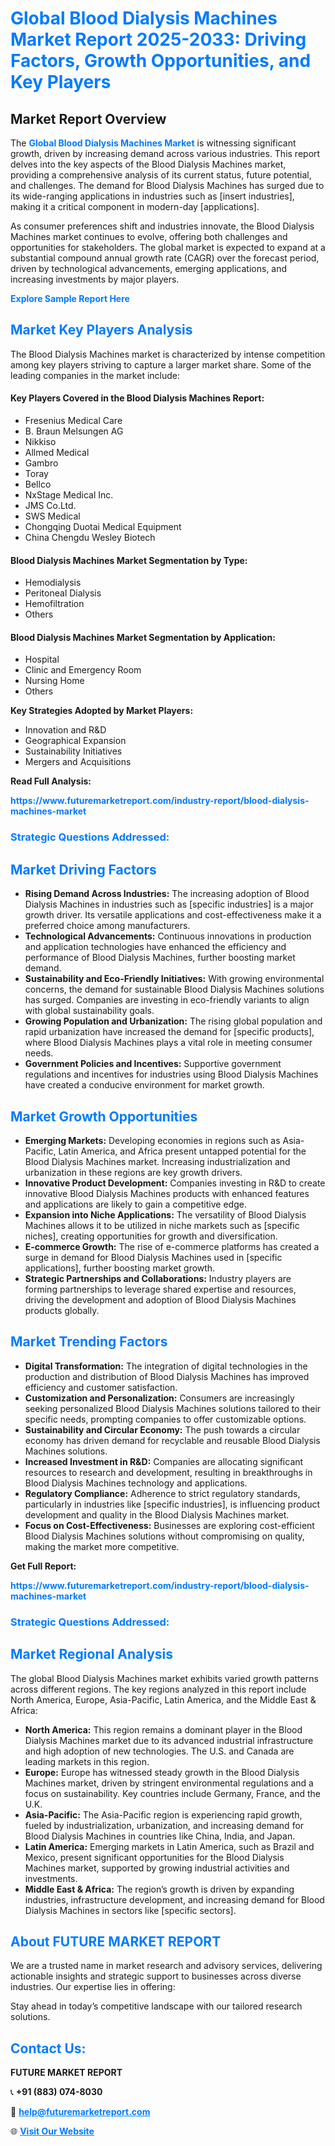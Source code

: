 <h1 style="color: #007BFF;">Global Blood Dialysis Machines Market Report 2025-2033: Driving Factors, Growth Opportunities, and Key Players</h1>

<section id="overview">
<h2>Market Report Overview</h2>
<p>The <a href="https://www.futuremarketreport.com/industry-report/blood-dialysis-machines-market" style="color: #007BFF; text-decoration: none;"><strong>Global Blood Dialysis Machines Market</strong></a> is witnessing significant growth, driven by increasing demand across various industries. This report delves into the key aspects of the Blood Dialysis Machines market, providing a comprehensive analysis of its current status, future potential, and challenges. The demand for Blood Dialysis Machines has surged due to its wide-ranging applications in industries such as [insert industries], making it a critical component in modern-day [applications].</p>
<p>As consumer preferences shift and industries innovate, the Blood Dialysis Machines market continues to evolve, offering both challenges and opportunities for stakeholders. The global market is expected to expand at a substantial compound annual growth rate (CAGR) over the forecast period, driven by technological advancements, emerging applications, and increasing investments by major players.</p>
</section>

<section id="overview">
<p><a href="https://www.futuremarketreport.com/request-sample/reportId=90154" style="color: #007BFF; text-decoration: none;"><strong>Explore Sample Report Here</strong></a></p>
</section>

<section id="key-players">
<h2 style="color: #007BFF;">Market Key Players Analysis</h2>
<p>The Blood Dialysis Machines market is characterized by intense competition among key players striving to capture a larger market share. Some of the leading companies in the market include:</p>
<h4>Key Players Covered in the Blood Dialysis Machines Report:</h4>
<ul><li>Fresenius Medical Care</li><li>B. Braun Melsungen AG</li><li>Nikkiso</li><li>Allmed Medical</li><li>Gambro</li><li>Toray</li><li>Bellco</li><li>NxStage Medical Inc.</li><li>JMS Co.Ltd.</li><li>SWS Medical</li><li>Chongqing Duotai Medical Equipment</li><li>China Chengdu Wesley Biotech</li></ul>
<h4>Blood Dialysis Machines Market Segmentation by Type:</h4>
<ul><li>Hemodialysis</li><li>Peritoneal Dialysis</li><li>Hemofiltration</li><li>Others</li></ul>

<h4>Blood Dialysis Machines Market Segmentation by Application:</h4>
<ul><li>Hospital</li><li>Clinic and Emergency Room</li><li>Nursing Home</li><li>Others</li></ul>
<p><strong>Key Strategies Adopted by Market Players:</strong></p>
<ul>
<li>Innovation and R&D</li>
<li>Geographical Expansion</li>
<li>Sustainability Initiatives</li>
<li>Mergers and Acquisitions</li>
</ul>
</section>

<section>
<p><strong>Read Full Analysis: </strong></p><a href="https://www.futuremarketreport.com/industry-report/blood-dialysis-machines-market" style="color: #007BFF; text-decoration: none;"><strong>https://www.futuremarketreport.com/industry-report/blood-dialysis-machines-market</strong></a>
<h3 style="color: #007BFF;">Strategic Questions Addressed:</h3>
</section>

<section id="driving-factors">
<h2 style="color: #007BFF;">Market Driving Factors</h2>
<ul>
<li><strong>Rising Demand Across Industries:</strong> The increasing adoption of Blood Dialysis Machines in industries such as [specific industries] is a major growth driver. Its versatile applications and cost-effectiveness make it a preferred choice among manufacturers.</li>
<li><strong>Technological Advancements:</strong> Continuous innovations in production and application technologies have enhanced the efficiency and performance of Blood Dialysis Machines, further boosting market demand.</li>
<li><strong>Sustainability and Eco-Friendly Initiatives:</strong> With growing environmental concerns, the demand for sustainable Blood Dialysis Machines solutions has surged. Companies are investing in eco-friendly variants to align with global sustainability goals.</li>
<li><strong>Growing Population and Urbanization:</strong> The rising global population and rapid urbanization have increased the demand for [specific products], where Blood Dialysis Machines plays a vital role in meeting consumer needs.</li>
<li><strong>Government Policies and Incentives:</strong> Supportive government regulations and incentives for industries using Blood Dialysis Machines have created a conducive environment for market growth.</li>
</ul>
</section>

<section id="growth-opportunities">
<h2 style="color: #007BFF;">Market Growth Opportunities</h2>
<ul>
<li><strong>Emerging Markets:</strong> Developing economies in regions such as Asia-Pacific, Latin America, and Africa present untapped potential for the Blood Dialysis Machines market. Increasing industrialization and urbanization in these regions are key growth drivers.</li>
<li><strong>Innovative Product Development:</strong> Companies investing in R&D to create innovative Blood Dialysis Machines products with enhanced features and applications are likely to gain a competitive edge.</li>
<li><strong>Expansion into Niche Applications:</strong> The versatility of Blood Dialysis Machines allows it to be utilized in niche markets such as [specific niches], creating opportunities for growth and diversification.</li>
<li><strong>E-commerce Growth:</strong> The rise of e-commerce platforms has created a surge in demand for Blood Dialysis Machines used in [specific applications], further boosting market growth.</li>
<li><strong>Strategic Partnerships and Collaborations:</strong> Industry players are forming partnerships to leverage shared expertise and resources, driving the development and adoption of Blood Dialysis Machines products globally.</li>
</ul>
</section>

<section id="trending-factors">
<h2 style="color: #007BFF;">Market Trending Factors</h2>
<ul>
<li><strong>Digital Transformation:</strong> The integration of digital technologies in the production and distribution of Blood Dialysis Machines has improved efficiency and customer satisfaction.</li>
<li><strong>Customization and Personalization:</strong> Consumers are increasingly seeking personalized Blood Dialysis Machines solutions tailored to their specific needs, prompting companies to offer customizable options.</li>
<li><strong>Sustainability and Circular Economy:</strong> The push towards a circular economy has driven demand for recyclable and reusable Blood Dialysis Machines solutions.</li>
<li><strong>Increased Investment in R&D:</strong> Companies are allocating significant resources to research and development, resulting in breakthroughs in Blood Dialysis Machines technology and applications.</li>
<li><strong>Regulatory Compliance:</strong> Adherence to strict regulatory standards, particularly in industries like [specific industries], is influencing product development and quality in the Blood Dialysis Machines market.</li>
<li><strong>Focus on Cost-Effectiveness:</strong> Businesses are exploring cost-efficient Blood Dialysis Machines solutions without compromising on quality, making the market more competitive.</li>
</ul>
</section>

<section>
<p><strong>Get Full Report: </strong></p><a href="https://www.futuremarketreport.com/industry-report/blood-dialysis-machines-market" style="color: #007BFF; text-decoration: none;"><strong>https://www.futuremarketreport.com/industry-report/blood-dialysis-machines-market</strong></a>
<h3 style="color: #007BFF;">Strategic Questions Addressed:</h3>
</section>


<section id="regional-analysis">
<h2 style="color: #007BFF;">Market Regional Analysis</h2>
<p>The global Blood Dialysis Machines market exhibits varied growth patterns across different regions. The key regions analyzed in this report include North America, Europe, Asia-Pacific, Latin America, and the Middle East & Africa:</p>
<ul>
<li><strong>North America:</strong> This region remains a dominant player in the Blood Dialysis Machines market due to its advanced industrial infrastructure and high adoption of new technologies. The U.S. and Canada are leading markets in this region.</li>
<li><strong>Europe:</strong> Europe has witnessed steady growth in the Blood Dialysis Machines market, driven by stringent environmental regulations and a focus on sustainability. Key countries include Germany, France, and the U.K.</li>
<li><strong>Asia-Pacific:</strong> The Asia-Pacific region is experiencing rapid growth, fueled by industrialization, urbanization, and increasing demand for Blood Dialysis Machines in countries like China, India, and Japan.</li>
<li><strong>Latin America:</strong> Emerging markets in Latin America, such as Brazil and Mexico, present significant opportunities for the Blood Dialysis Machines market, supported by growing industrial activities and investments.</li>
<li><strong>Middle East & Africa:</strong> The region’s growth is driven by expanding industries, infrastructure development, and increasing demand for Blood Dialysis Machines in sectors like [specific sectors].</li>
</ul>
</section>

<footer>
<h2 style="color: #007BFF;">About FUTURE MARKET REPORT</h2>
<p>We are a trusted name in market research and advisory services, delivering actionable insights and strategic support to businesses across diverse industries. Our expertise lies in offering:</p>

<p>Stay ahead in today’s competitive landscape with our tailored research solutions.</p>

<h2 style="color: #007BFF;">Contact Us:</h2>
<p><strong>FUTURE MARKET REPORT</strong></p>
<p>📞 <strong>+91 (883) 074-8030</strong></p>
<p>📧 <strong><a href="mailto:help@futuremarketreport.com" style="color: #007BFF;">help@futuremarketreport.com</a></strong></p>
<p>🌐 <strong><a href="https://www.futuremarketreport.com/" style="color: #007BFF;">Visit Our Website</a></strong></p>
</footer>